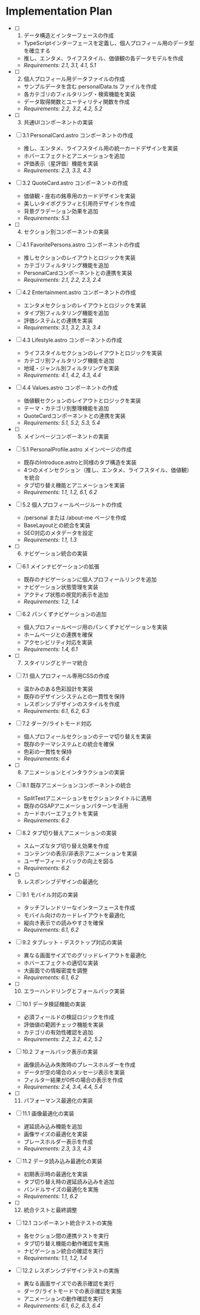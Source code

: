 # Implementation Plan

- [ ] 1. データ構造とインターフェースの作成
  - TypeScriptインターフェースを定義し、個人プロフィール用のデータ型を確立する
  - 推し、エンタメ、ライフスタイル、価値観の各データモデルを作成
  - _Requirements: 2.1, 3.1, 4.1, 5.1_

- [ ] 2. 個人プロフィール用データファイルの作成
  - サンプルデータを含む personalData.ts ファイルを作成
  - 各カテゴリのフィルタリング・検索機能を実装
  - データ取得関数とユーティリティ関数を作成
  - _Requirements: 2.2, 3.2, 4.2, 5.2_

- [ ] 3. 共通UIコンポーネントの実装
- [ ] 3.1 PersonalCard.astro コンポーネントの作成
  - 推し、エンタメ、ライフスタイル用の統一カードデザインを実装
  - ホバーエフェクトとアニメーションを追加
  - 評価表示（星評価）機能を実装
  - _Requirements: 2.3, 3.3, 4.3_

- [ ] 3.2 QuoteCard.astro コンポーネントの作成
  - 価値観・座右の銘専用のカードデザインを実装
  - 美しいタイポグラフィと引用符デザインを作成
  - 背景グラデーション効果を追加
  - _Requirements: 5.3_

- [ ] 4. セクション別コンポーネントの実装
- [ ] 4.1 FavoritePersons.astro コンポーネントの作成
  - 推しセクションのレイアウトとロジックを実装
  - カテゴリフィルタリング機能を追加
  - PersonalCardコンポーネントとの連携を実装
  - _Requirements: 2.1, 2.2, 2.3, 2.4_

- [ ] 4.2 Entertainment.astro コンポーネントの作成
  - エンタメセクションのレイアウトとロジックを実装
  - タイプ別フィルタリング機能を追加
  - 評価システムとの連携を実装
  - _Requirements: 3.1, 3.2, 3.3, 3.4_

- [ ] 4.3 Lifestyle.astro コンポーネントの作成
  - ライフスタイルセクションのレイアウトとロジックを実装
  - カテゴリ別フィルタリング機能を追加
  - 地域・ジャンル別フィルタリングを実装
  - _Requirements: 4.1, 4.2, 4.3, 4.4_

- [ ] 4.4 Values.astro コンポーネントの作成
  - 価値観セクションのレイアウトとロジックを実装
  - テーマ・カテゴリ別整理機能を追加
  - QuoteCardコンポーネントとの連携を実装
  - _Requirements: 5.1, 5.2, 5.3, 5.4_

- [ ] 5. メインページコンポーネントの実装
- [ ] 5.1 PersonalProfile.astro メインページの作成
  - 既存のIntroduce.astroと同様のタブ構造を実装
  - 4つのメインセクション（推し、エンタメ、ライフスタイル、価値観）を統合
  - タブ切り替え機能とアニメーションを実装
  - _Requirements: 1.1, 1.2, 6.1, 6.2_

- [ ] 5.2 個人プロフィールページルートの作成
  - /personal または /about-me ページを作成
  - BaseLayoutとの統合を実装
  - SEO対応のメタデータを設定
  - _Requirements: 1.1, 1.3_

- [ ] 6. ナビゲーション統合の実装
- [ ] 6.1 メインナビゲーションの拡張
  - 既存のナビゲーションに個人プロフィールリンクを追加
  - ナビゲーション状態管理を実装
  - アクティブ状態の視覚的表示を追加
  - _Requirements: 1.2, 1.4_

- [ ] 6.2 パンくずナビゲーションの追加
  - 個人プロフィールページ用のパンくずナビゲーションを実装
  - ホームページとの連携を確保
  - アクセシビリティ対応を実装
  - _Requirements: 1.4, 6.1_

- [ ] 7. スタイリングとテーマ統合
- [ ] 7.1 個人プロフィール専用CSSの作成
  - 温かみのある色彩設計を実装
  - 既存のデザインシステムとの一貫性を保持
  - レスポンシブデザインのスタイルを作成
  - _Requirements: 6.1, 6.2, 6.3_

- [ ] 7.2 ダーク/ライトモード対応
  - 個人プロフィールセクションのテーマ切り替えを実装
  - 既存のテーマシステムとの統合を確保
  - 色彩の一貫性を保持
  - _Requirements: 6.4_

- [ ] 8. アニメーションとインタラクションの実装
- [ ] 8.1 既存アニメーションコンポーネントの統合
  - SplitTextアニメーションをセクションタイトルに適用
  - 既存のGSAPアニメーションパターンを活用
  - カードホバーエフェクトを実装
  - _Requirements: 6.2_

- [ ] 8.2 タブ切り替えアニメーションの実装
  - スムーズなタブ切り替え効果を作成
  - コンテンツの表示/非表示アニメーションを実装
  - ユーザーフィードバックの向上を図る
  - _Requirements: 6.2_

- [ ] 9. レスポンシブデザインの最適化
- [ ] 9.1 モバイル対応の実装
  - タッチフレンドリーなインターフェースを作成
  - モバイル向けのカードレイアウトを最適化
  - 縦向き表示での読みやすさを確保
  - _Requirements: 6.1, 6.2_

- [ ] 9.2 タブレット・デスクトップ対応の実装
  - 異なる画面サイズでのグリッドレイアウトを最適化
  - ホバーエフェクトの適切な実装
  - 大画面での情報密度を調整
  - _Requirements: 6.1, 6.2_

- [ ] 10. エラーハンドリングとフォールバック実装
- [ ] 10.1 データ検証機能の実装
  - 必須フィールドの検証ロジックを作成
  - 評価値の範囲チェック機能を実装
  - カテゴリの有効性確認を追加
  - _Requirements: 2.2, 3.2, 4.2, 5.2_

- [ ] 10.2 フォールバック表示の実装
  - 画像読み込み失敗時のプレースホルダーを作成
  - データが空の場合のメッセージ表示を実装
  - フィルター結果が0件の場合の表示を作成
  - _Requirements: 2.4, 3.4, 4.4, 5.4_

- [ ] 11. パフォーマンス最適化の実装
- [ ] 11.1 画像最適化の実装
  - 遅延読み込み機能を追加
  - 画像サイズの最適化を実装
  - プレースホルダー表示を作成
  - _Requirements: 2.3, 3.3, 4.3_

- [ ] 11.2 データ読み込み最適化の実装
  - 初期表示時の最適化を実装
  - タブ切り替え時の遅延読み込みを追加
  - バンドルサイズの最適化を実施
  - _Requirements: 1.1, 6.2_

- [ ] 12. 統合テストと最終調整
- [ ] 12.1 コンポーネント統合テストの実施
  - 各セクション間の連携テストを実行
  - タブ切り替え機能の動作確認を実施
  - ナビゲーション統合の確認を実行
  - _Requirements: 1.1, 1.2, 1.4_

- [ ] 12.2 レスポンシブデザインテストの実施
  - 異なる画面サイズでの表示確認を実行
  - ダーク/ライトモードでの表示確認を実施
  - アニメーションの動作確認を実行
  - _Requirements: 6.1, 6.2, 6.3, 6.4_